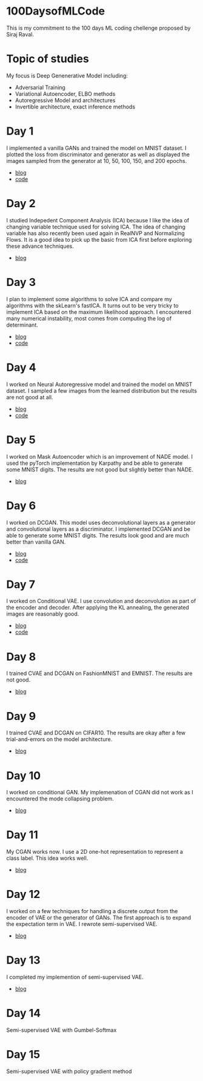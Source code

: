 # 100DaysofMLCode
This is my commitment to the 100 days ML coding chellenge proposed by Siraj Raval. 

# Topic of studies
My focus is Deep Genenerative Model including:
- Adversarial Training
- Variational Autoencoder, ELBO methods
- Autoregressive Model and architectures
- Invertible architecture, exact inference methods

# Day 1
I implemented a vanilla GANs and trained the model on MNIST dataset. I plotted the loss from discriminator and generator as well as displayed the images sampled from the generator at 10, 50, 100, 150, and 200 epochs.

- [blog](https://sutheeblog.wordpress.com/2018/08/14/day-1-vanilla-gans/)
- [code](https://github.com/unsuthee/100DaysofMLCode/tree/master/day1)

# Day 2
I studied Indepedent Component Analysis (ICA) because I like the idea of changing variable technique used for solving ICA. The idea of changing variable has also recently been used again in RealNVP and Normalizing Flows. It is a good idea to pick up the basic from ICA first before exploring these advance techniques.

- [blog](https://sutheeblog.wordpress.com/2018/08/17/day-2-independent-component-analysis-ica/)

# Day 3
I plan to implement some algorithms to solve ICA and compare my algorithms with the skLearn's fastICA. It turns out to be very tricky to implement ICA based on the maximum likelihood approach. I encountered many numerical instability, most comes from computing the log of determinant. 

- [blog](https://sutheeblog.wordpress.com/2018/08/19/day-3-ica-with-gradient-ascent/)
- [code](https://github.com/unsuthee/100DaysofMLCode/blob/master/day2/PlayWithICA.ipynb)

# Day 4
I worked on Neural Autoregressive model and trained the model on MNIST dataset. I sampled a few images from the learned distribution but the results are not good at all.

- [blog](https://sutheeblog.wordpress.com/2018/08/20/day-4-nade-revisit/)
- [code](https://github.com/unsuthee/100DaysofMLCode/tree/master/day4)

# Day 5
I worked on Mask Autoencoder which is an improvement of NADE model. I used the pyTorch implementation by Karpathy and be able to generate some MNIST digits. The results are not good but slightly better than NADE.

- [blog](https://sutheeblog.wordpress.com/2018/08/22/day-5-made-mask-autoencoder/)

# Day 6
I worked on DCGAN. This model uses deconvolutional layers as a generator and convolutional layers as a discriminator. I implemented DCGAN and be able to generate some MNIST digits. The results look good and are much better than vanilla GAN.

- [blog](https://sutheeblog.wordpress.com/2018/08/22/day-6-dcgan/)
- [code](https://github.com/unsuthee/100DaysofMLCode/blob/master/day6/run_DCGAN.py)

# Day 7
I worked on Conditional VAE. I use convolution and deconvolution as part of the encoder and decoder. After applying the KL annealing, the generated images are reasonably good. 

- [blog](https://sutheeblog.wordpress.com/2018/08/23/day-7-conditional-vae/)
- [code](https://github.com/unsuthee/100DaysofMLCode/tree/master/day7)

# Day 8
I trained CVAE and DCGAN on FashionMNIST and EMNIST. The results are not good. 
- [blog](https://sutheeblog.wordpress.com/2018/08/24/day-8-move-away-from-mnist-datasets/)

# Day 9
I trained CVAE and DCGAN on CIFAR10. The results are okay after a few trial-and-errors on the model architecture.
- [blog](https://sutheeblog.wordpress.com/2018/08/29/day-9-dcgan-and-cvae-on-cifar10/)

# Day 10
I worked on conditional GAN. My implemenation of CGAN did not work as I encountered the mode collapsing problem.
- [blog](https://sutheeblog.wordpress.com/2018/09/05/day-10-mode-collapsing-on-my-cgan/)

# Day 11
My CGAN works now. I use a 2D one-hot representation to represent a class label. This idea works well.
- [blog](https://sutheeblog.wordpress.com/2018/09/05/day-11-2d-one-hot-representation/)

# Day 12
I worked on a few techniques for handling a discrete output from the encoder of VAE or the generator of GANs. The first approach is to expand the expectation term in VAE. I rewrote semi-supervised VAE.
- [blog](https://sutheeblog.wordpress.com/2018/09/12/day-12-handling-discrete-output-in-vae/)

# Day 13
I completed my implemention of semi-supervised VAE. 
- [blog](https://sutheeblog.wordpress.com/2018/09/13/day-13-implementation-of-semi-supervised-vae/)

# Day 14
Semi-supervised VAE with Gumbel-Softmax

# Day 15
Semi-supervised VAE with policy gradient method

